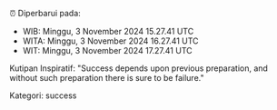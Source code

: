 ⏰ Diperbarui pada:
- WIB: Minggu, 3 November 2024 15.27.41 UTC
- WITA: Minggu, 3 November 2024 16.27.41 UTC
- WIT: Minggu, 3 November 2024 17.27.41 UTC

Kutipan Inspiratif:
"Success depends upon previous preparation, and without such preparation there is sure to be failure."


Kategori: success

